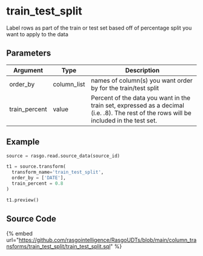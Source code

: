 

# train_test_split

Label rows as part of the train or test set based off of percentage split you want to apply to the data

## Parameters

|   Argument    |    Type     |                                                               Description                                                               |
| ------------- | ----------- | --------------------------------------------------------------------------------------------------------------------------------------- |
| order_by      | column_list | names of column(s) you want order by for the train/test split                                                                           |
| train_percent | value       | Percent of the data you want in the train set, expressed as a decimal (i.e. .8). The rest of the rows will be included in the test set. |


## Example

```python
source = rasgo.read.source_data(source_id)

t1 = source.transform(
  transform_name='train_test_split',
  order_by = ['DATE'],
  train_percent = 0.8
)

t1.preview()
```

## Source Code

{% embed url="https://github.com/rasgointelligence/RasgoUDTs/blob/main/column_transforms/train_test_split/train_test_split.sql" %}

